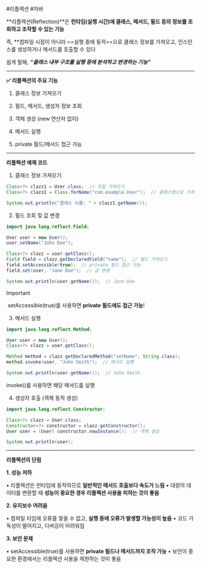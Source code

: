 #리플렉션 #자바 

**리플렉션(Reflection)**은 **런타임(실행 시간)에 클래스, 메서드, 필드 등의 정보를 조회하고 조작할 수 있는 기능**

즉, **컴파일 시점이 아니라 ==실행 중에 동적==으로 클래스 정보를 가져오고, 인스턴스를 생성하거나 메서드를 호출할 수 있다

쉽게 말해, ***“클래스 내부 구조를 실행 중에 분석하고 변경하는 기능”***

---

**✅ 리플렉션의 주요 기능**

1. 클래스 정보 가져오기

2. 필드, 메서드, 생성자 정보 조회

3. 객체 생성 (new 연산자 없이)

4. 메서드 실행

5. private 필드/메서드 접근 가능

---

**리플렉션 예제 코드**

1. 클래스 정보 가져오기
```Java
Class<?> clazz1 = User.class;  // 직접 가져오기
Class<?> clazz2 = Class.forName("com.example.User");  // 클래스명으로 가져오기

System.out.println("클래스 이름: " + clazz1.getName());
```

2. 필드 조회 및 값 변경
```Java
import java.lang.reflect.Field;

User user = new User();
user.setName("John Doe");

Class<?> clazz = user.getClass();
Field field = clazz.getDeclaredField("name");  // 필드 가져오기
field.setAccessible(true);  // private 필드 접근 가능
field.set(user, "Jane Doe");  // 값 변경

System.out.println(user.getName());  // Jane Doe
```

> [!important] 
 setAccessible(true)를 사용하면 **private 필드에도 접근 가능**!
> 


3. 메서드 실행
```Java
import java.lang.reflect.Method;

User user = new User();
Class<?> clazz = user.getClass();

Method method = clazz.getDeclaredMethod("setName", String.class);
method.invoke(user, "John Smith");  // 메서드 실행

System.out.println(user.getName());  // John Smith
```
invoke()를 사용하면 해당 메서드를 실행


4. 생성자 호출 (객체 동적 생성)
```Java
import java.lang.reflect.Constructor;

Class<?> clazz = User.class;
Constructor<?> constructor = clazz.getConstructor();
User user = (User) constructor.newInstance();  // 객체 생성

System.out.println(user);
```

---
**리플렉션의 단점**

**1. 성능 저하**

• 리플렉션은 런타임에 동작하므로 **일반적인 메서드 호출보다 속도가 느림**
• 대량의 데이터를 변환할 때 **성능이 중요한 경우 리플렉션 사용을 피하는 것이 좋음**
  
**2. 유지보수 어려움**

• 컴파일 타임에 오류를 찾을 수 없고, **실행 중에 오류가 발생할 가능성이 높음**
• 코드 가독성이 떨어지고, 디버깅이 어려워짐

**3. 보안 문제**

• setAccessible(true)를 사용하면 **private 필드나 메서드까지 조작 가능**
• 보안이 중요한 환경에서는 리플렉션 사용을 제한하는 것이 좋음